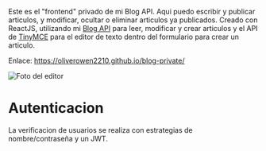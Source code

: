 Este es el "frontend" privado de mi Blog API. Aqui puedo escribir y publicar articulos, y modificar, ocultar o eliminar articulos ya publicados. Creado con ReactJS, utilizando mi [Blog API](https://github.com/oliverowen2210/blog-api) para leer, modificar y crear articulos y el API de [TinyMCE](https://www.tiny.cloud/) para el editor de texto dentro del formulario para crear un articulo.

Enlace: https://oliverowen2210.github.io/blog-private/

![Foto del editor](https://user-images.githubusercontent.com/95064346/213930002-4ac7c04e-182f-4cc9-8448-af2e5c14f25a.png)

# Autenticacion
La verificacion de usuarios se realiza con estrategias de nombre/contraseña y un JWT.
